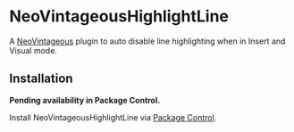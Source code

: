 # NeoVintageousHighlightLine

A [NeoVintageous](https://github.com/NeoVintageous/NeoVintageous) plugin to auto disable line highlighting when in Insert and Visual mode.

## Installation

**Pending availability in Package Control.**

Install NeoVintageousHighlightLine via [Package Control](https://packagecontrol.io/packages/NeoVintageousHighlightLine).
